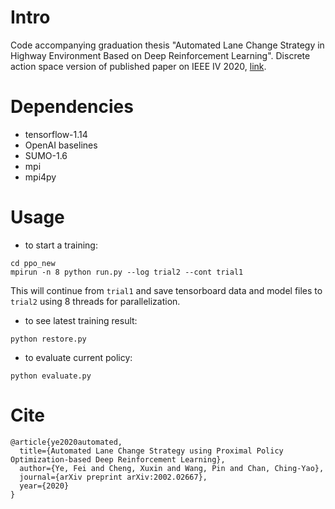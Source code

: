 # Intro
Code accompanying graduation thesis "Automated Lane Change Strategy in Highway Environment Based on Deep Reinforcement Learning".
Discrete action space version of published paper on IEEE IV 2020, [link](https://arxiv.org/pdf/2002.02667.pdf).

# Dependencies
- tensorflow-1.14
- OpenAI baselines
- SUMO-1.6
- mpi
- mpi4py

# Usage
- to start a training:
```shell script
cd ppo_new
mpirun -n 8 python run.py --log trial2 --cont trial1
```
This will continue from ``trial1`` and save tensorboard data and model files
to ``trial2`` using 8 threads for parallelization.
- to see latest training result:
```shell script
python restore.py
```
- to evaluate current policy:
```shell script
python evaluate.py
```

# Cite
```
@article{ye2020automated,
  title={Automated Lane Change Strategy using Proximal Policy Optimization-based Deep Reinforcement Learning},
  author={Ye, Fei and Cheng, Xuxin and Wang, Pin and Chan, Ching-Yao},
  journal={arXiv preprint arXiv:2002.02667},
  year={2020}
}
```

